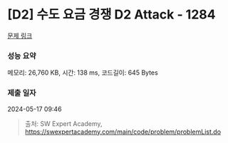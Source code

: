 # [D2] 수도 요금 경쟁 D2 Attack - 1284 

[문제 링크](https://swexpertacademy.com/main/code/problem/problemDetail.do?contestProbId=AV189xUaI8UCFAZN) 

### 성능 요약

메모리: 26,760 KB, 시간: 138 ms, 코드길이: 645 Bytes

### 제출 일자

2024-05-17 09:46



> 출처: SW Expert Academy, https://swexpertacademy.com/main/code/problem/problemList.do